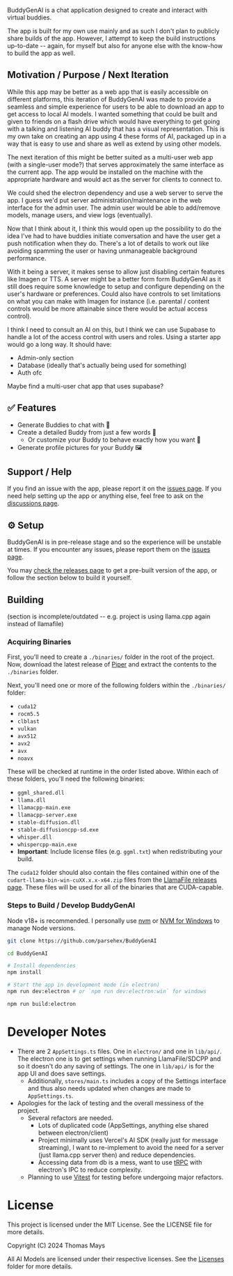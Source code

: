 BuddyGenAI is a chat application designed to create and interact with virtual buddies.

The app is built for my own use mainly and as such I don't plan to publicly share builds of the app. However, I attempt to keep the build instructions up-to-date -- again, for myself but also for anyone else with the know-how to build the app as well.

## Motivation / Purpose / Next Iteration

<!-- this won't be well-structured at first but i kinda keep forgetting why this app exists -->

While this app may be better as a web app that is easily accessible on different platforms, this iteration of BuddyGenAI was made to provide a seamless and simple experience for users to be able to download an app to get access to local AI models. I wanted something that could be built and given to friends on a flash drive which would have everything to get going with a talking and listening AI buddy that has a visual representation. This is my own take on creating an app using 4 these forms of AI, packaged up in a way that is easy to use and share as well as extend by using other models.

The next iteration of this might be better suited as a multi-user web app (with a single-user mode?) that serves approximately the same interface as the current app. The app would be installed on the machine with the appropriate hardware and would act as the server for clients to connect to.

We could shed the electron dependency and use a web server to serve the app. I guess we'd put server administration/maintenance in the web interface for the admin user. The admin user would be able to add/remove models, manage users, and view logs (eventually).

Now that I think about it, I think this would open up the possibility to do the idea I've had to have buddies initiate conversation and have the user get a push notification when they do. There's a lot of details to work out like avoiding spamming the user or having unmanageable background performance.

With it being a server, it makes sense to allow just disabling certain features like Imagen or TTS. A server might be a better form form BuddyGenAI as it still does require some knowledge to setup and configure depending on the user's hardware or preferences. Could also have controls to set limitations on what you can make with Imagen for instance (i.e. parental / content controls would be more attainable since there would be actual access control).

I think I need to consult an AI on this, but I think we can use Supabase to handle a lot of the access control with users and roles. Using a starter app would go a long way. It should have:

- Admin-only section
- Database (ideally that's actually being used for something)
- Auth ofc

Maybe find a multi-user chat app that uses supabase?

## ✅ Features

- Generate Buddies to chat with 🤖
- Create a detailed Buddy from just a few words 📝
  - Or customize your Buddy to behave exactly how you want 🎨
- Generate profile pictures for your Buddy 🖼️

## Support / Help

If you find an issue with the app, please report it on the [issues page](https://github.com/parsehex/BuddyGenAI/issues). If you need help setting up the app or anything else, feel free to ask on the [discussions page](https://github.com/parsehex/BuddyGenAI/discussions).

## ⚙️ Setup

BuddyGenAI is in pre-release stage and so the experience will be unstable at times. If you encounter any issues, please report them on the [issues page](https://github.com/parsehex/BuddyGenAI/issues).

You may [check the releases page](https://github.com/parsehex/BuddyGenAI/releases) to get a pre-built version of the app, or follow the section below to build it yourself.

## Building

(section is incomplete/outdated -- e.g. project is using llama.cpp again instead of llamafile)

### Acquiring Binaries

First, you'll need to create a `./binaries/` folder in the root of the project. Now, download the latest release of [Piper](https://github.com/rhasspy/piper/releases) and extract the contents to the `./binaries` folder.

Next, you'll need one or more of the following folders within the `./binaries/` folder:

- `cuda12`
- `rocm5.5`
- `clblast`
- `vulkan`
- `avx512`
- `avx2`
- `avx`
- `noavx`

These will be checked at runtime in the order listed above. Within each of these folders, you'll need the following binaries:

- `ggml_shared.dll`
- `llama.dll`
- `llamacpp-main.exe`
- `llamacpp-server.exe`
- `stable-diffusion.dll`
- `stable-diffusioncpp-sd.exe`
- `whisper.dll`
- `whispercpp-main.exe`
- **Important**: Include license files (e.g. `ggml.txt`) when redistributing your build.

The `cuda12` folder should also contain the files contained within one of the `cudart-llama-bin-win-cuXX.x.x-x64.zip` files from the [LlamaFile releases page](https://github.com/ggerganov/llama.cpp/releases). These files will be used for all of the binaries that are CUDA-capable.

### Steps to Build / Develop BuddyGenAI

Node v18+ is recommended. I personally use [nvm](https://github.com/nvm-sh/nvm) or [NVM for Windows](https://github.com/coreybutler/nvm-windows) to manage Node versions.

```bash
git clone https://github.com/parsehex/BuddyGenAI

cd BuddyGenAI

# Install dependencies
npm install

# Start the app in development mode (in electron)
npm run dev:electron # or `npm run dev:electron:win` for windows

npm run build:electron
```

# Developer Notes

- There are 2 `AppSettings.ts` files. One in `electron/` and one in `lib/api/`. The electron one is to get settings when running LlamaFile/SDCPP and so it doesn't do any saving of settings. The one in `lib/api/` is for the app UI and does save settings.
  - Additionally, `stores/main.ts` includes a copy of the Settings interface and thus also needs updated when changes are made to `AppSettings.ts`.
- Apologies for the lack of testing and the overall messiness of the project.
  - Several refactors are needed.
    - Lots of duplicated code (AppSettings, anything else shared between electron/client)
    - Project minimally uses Vercel's AI SDK (really just for message streaming), I want to re-implement to avoid the need for a server (just llama.cpp server then) and reduce dependencies.
    - Accessing data from db is a mess, want to use [tRPC](https://trpc.io/) with electron's IPC to reduce complexity.
  - Planning to use [Vitest](https://vitest.dev/) for testing before undergoing major refactors.

# License

This project is licensed under the MIT License. See the LICENSE file for more details.

Copyright (C) 2024 Thomas Mays

All AI Models are licensed under their respective licenses. See the [Licenses](./licenses/) folder for more details.
